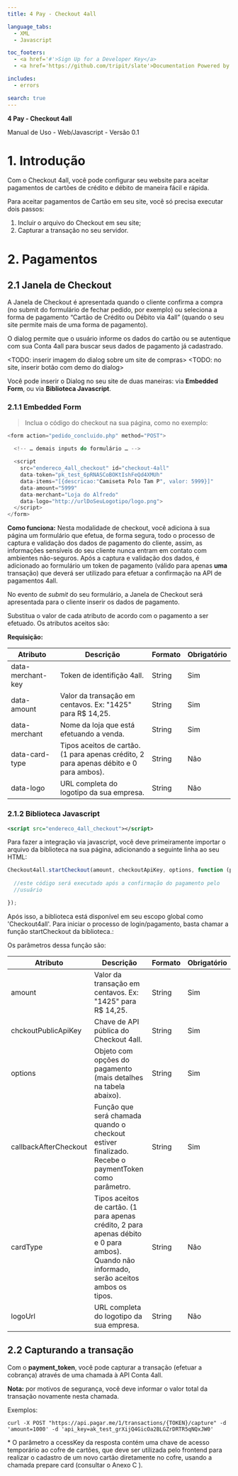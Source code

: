 ```yaml
---
title: 4 Pay - Checkout 4all

language_tabs:
  - XML
  - Javascript

toc_footers:
  - <a href='#'>Sign Up for a Developer Key</a>
  - <a href='https://github.com/tripit/slate'>Documentation Powered by Slate</a>

includes:
  - errors

search: true
---
```


**4 Pay - Checkout 4all**

Manual de Uso - Web/Javascript - Versão 0.1

# 1. Introdução

Com o Checkout 4all, você pode configurar seu website para aceitar pagamentos de cartões de crédito e débito de maneira fácil e rápida.

Para aceitar pagamentos de Cartão em seu site, você só precisa executar dois passos:

 1. Incluir o arquivo do Checkout em seu site;
 2. Capturar a transação no seu servidor.


# 2. Pagamentos
## 2.1 Janela de Checkout
A Janela de Checkout é apresentada quando o cliente confirma a compra (no submit do formulário de fechar pedido, por exemplo) ou seleciona a forma de pagamento “Cartão de Crédito ou Débito via 4all” (quando o seu site permite mais de uma forma de pagamento). 

O dialog permite que o usuário informe os dados do cartão ou se autentique com sua Conta 4all para buscar seus dados de pagamento já cadastrado. 

<TODO: inserir imagem do dialog sobre um site de compras>
<TODO: no site, inserir botão com demo do dialog>

Você pode inserir o Dialog no seu site de duas maneiras: via **Embedded Form**, ou via **Biblioteca Javascript**.

### 2.1.1 Embedded Form

> Inclua o código do checkout na sua página, como no exemplo:

```Javascript
<form action="pedido_concluido.php" method="POST">

  <!-- … demais inputs do formulário … -->
  
  <script
	src="endereco_4all_checkout" id="checkout-4all"
	data-token="pk_test_6pRNASCoBOKtIshFeQd4XMUh"
	data-items="[{descricao:"Camiseta Polo Tam P", valor: 5999}]"
	data-amount="5999"
	data-merchant="Loja do Alfredo"
	data-logo="http://urlDoSeuLogotipo/logo.png">
  </script>
</form>
```

**Como funciona:** Nesta modalidade de checkout, você adiciona à sua página um formulário que efetua, de forma segura, todo o processo de captura e validação dos dados de pagamento do cliente, assim, as informações sensíveis do seu cliente nunca entram em contato com ambientes não-seguros. Após a captura e validação dos dados, é adicionado ao formulário um token de pagamento (válido para apenas **uma** transação) que deverá ser utilizado para efetuar a confirmação na API de pagamentos 4all.

No evento de *submit* do seu formulário, a Janela de Checkout será apresentada para o cliente inserir os dados de pagamento.

Substitua o valor de cada atributo de acordo com o pagamento a ser efetuado. Os atributos aceitos são:


**Requisição:**

Atributo    |Descrição  |Formato    |Obrigatório 
------------|-----------|-----------|--------------
data-merchant-key|Token de identifição 4all.|String|Sim
data-amount|Valor da transação em centavos. Ex: "1425" para R$ 14,25.|String|Sim
data-merchant|Nome da loja que está efetuando a venda.|String|Sim
data-card-type|Tipos aceitos de cartão. (1 para apenas crédito, 2 para apenas débito e 0 para ambos).|String|Não
data-logo|URL completa do logotipo da sua empresa.|String|Não

### 2.1.2 Biblioteca Javascript

```XML
<script src="endereco_4all_checkout"></script>
```
Para fazer a integração via javascript, você deve primeiramente importar o arquivo da biblioteca na sua página, adicionando a seguinte linha ao seu HTML:

```Javascript
Checkout4all.startCheckout(amount, checkoutApiKey, options, function (paymentToken){
  
  //este código será executado após a confirmação do pagamento pelo  
  //usuário

});
```
Após isso, a biblioteca está disponível em seu escopo global como 'Checkout4all'. Para iniciar o processo de login/pagamento, basta chamar a função startCheckout da biblioteca.:

Os parâmetros dessa função são:

Atributo    |Descrição  |Formato    |Obrigatório 
------------|-----------|-----------|--------------
amount|Valor da transação em centavos. Ex: "1425" para R$ 14,25.|String|Sim
chckoutPublicApiKey|Chave de API pública do Checkout 4all.|String|Sim
options|Objeto com opções do pagamento (mais detalhes na tabela abaixo).|String|Sim
callbackAfterCheckout|Função que será chamada quando o checkout estiver finalizado. Recebe o paymentToken como parâmetro.|String|Sim
cardType|Tipos aceitos de cartão. (1 para apenas crédito, 2 para apenas débito e 0 para ambos). Quando não informado, serão aceitos ambos os tipos.|String|Não
logoUrl|URL completa do logotipo da sua empresa.|String|Não

## 2.2 Capturando a transação

Com o **payment_token**, você pode capturar a transação (efetuar a cobrança) através de uma chamada à API Conta 4all.

**Nota:** por motivos de segurança, você deve informar o valor total da transação novamente nesta chamada.

Exemplos:

`
curl -X POST "https://api.pagar.me/1/transactions/{TOKEN}/capture"
  -d 'amount=1000'
  -d 'api_key=ak_test_grXijQ4GicOa2BLGZrDRTR5qNQxJW0'
`


<aside class="success">
* O parâmetro a ccessKey da resposta contém uma chave de acesso temporário ao cofre de cartões, que deve ser utilizada pelo frontend para realizar o cadastro de um novo cartão diretamente no cofre, usando a chamada prepare card (consultar o Anexo C ).
</aside>

